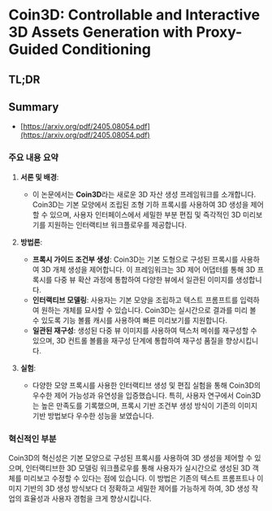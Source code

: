 # Coin3D: Controllable and Interactive 3D Assets Generation with Proxy-Guided Conditioning
## TL;DR
## Summary
- [https://arxiv.org/pdf/2405.08054.pdf](https://arxiv.org/pdf/2405.08054.pdf)

### 주요 내용 요약

1. **서론 및 배경**:
   - 이 논문에서는 **Coin3D**라는 새로운 3D 자산 생성 프레임워크를 소개합니다. Coin3D는 기본 모양에서 조립된 조형 기하 프록시를 사용하여 3D 생성을 제어할 수 있으며, 사용자 인터페이스에서 세밀한 부분 편집 및 즉각적인 3D 미리보기를 지원하는 인터랙티브 워크플로우를 제공합니다. 

2. **방법론**:
   - **프록시 가이드 조건부 생성**: Coin3D는 기본 도형으로 구성된 프록시를 사용하여 3D 개체 생성을 제어합니다. 이 프레임워크는 3D 제어 어댑터를 통해 3D 프록시를 다중 뷰 확산 과정에 통합하여 다양한 뷰에서 일관된 이미지를 생성합니다.
   - **인터랙티브 모델링**: 사용자는 기본 모양을 조립하고 텍스트 프롬프트를 입력하여 원하는 개체를 묘사할 수 있습니다. Coin3D는 실시간으로 결과를 미리 볼 수 있도록 기능 볼륨 캐시를 사용하여 빠른 미리보기를 지원합니다.
   - **일관된 재구성**: 생성된 다중 뷰 이미지를 사용하여 텍스처 메쉬를 재구성할 수 있으며, 3D 컨트롤 볼륨을 재구성 단계에 통합하여 재구성 품질을 향상시킵니다.

3. **실험**:
   - 다양한 모양 프록시를 사용한 인터랙티브 생성 및 편집 실험을 통해 Coin3D의 우수한 제어 가능성과 유연성을 입증했습니다. 특히, 사용자 연구에서 Coin3D는 높은 만족도를 기록했으며, 프록시 기반 조건부 생성 방식이 기존의 이미지 기반 방법보다 우수한 성능을 보였습니다.

### 혁신적인 부분
Coin3D의 혁신성은 기본 모양으로 구성된 프록시를 사용하여 3D 생성을 제어할 수 있으며, 인터랙티브한 3D 모델링 워크플로우를 통해 사용자가 실시간으로 생성된 3D 객체를 미리보고 수정할 수 있다는 점에 있습니다. 이 방법은 기존의 텍스트 프롬프트나 이미지 기반의 3D 생성 방식보다 더 정확하고 세밀한 제어를 가능하게 하여, 3D 생성 작업의 효율성과 사용자 경험을 크게 향상시킵니다.